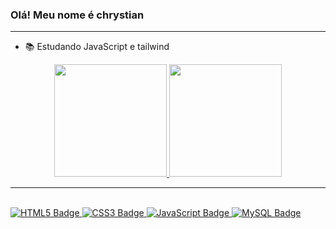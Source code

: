 ### Olá! Meu nome é chrystian 

<hr>

- 📚 Estudando JavaScript e tailwind

<div align="center">
  <a href="https://github.com/chrystian21">
  <img height="180em" src='https://github-readme-stats.vercel.app/api?username=chrystian21&theme=vue-dark&show_icons=true&hide_border=true&count_private=true'/>
  <img height="180em" src="https://github-readme-stats.vercel.app/api/top-langs/?username=chrystian21&theme=vue-dark&show_icons=true&hide_border=true&layout=compact"/>
</div>

<hr>

<div style="display: inline_block;"><br>
  <img src="https://img.shields.io/badge/html5-%23E34F26.svg?style=for-the-badge&logo=html5&logoColor=white" alt="HTML5 Badge">
      <img src="https://img.shields.io/badge/css3-%231572B6.svg?style=for-the-badge&logo=css3&logoColor=white" alt="CSS3 Badge">
      <img src="https://img.shields.io/badge/javascript-%23323330.svg?style=for-the-badge&logo=javascript&logoColor=%23F7DF1E" alt="JavaScript Badge">
      <img src="https://img.shields.io/badge/mysql-4479A1.svg?style=for-the-badge&logo=mysql&logoColor=white" alt="MySQL Badge">
</div>

